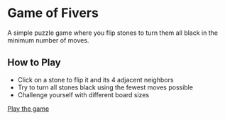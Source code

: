 # Game of Fivers

A simple puzzle game where you flip stones to turn them all black in the minimum number of moves.

## How to Play
- Click on a stone to flip it and its 4 adjacent neighbors
- Try to turn all stones black using the fewest moves possible
- Challenge yourself with different board sizes

[Play the game](https://fabianb12.github.io/game-of-fivers/) 